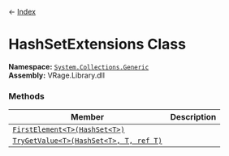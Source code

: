 ← [Index](Api-Index)
# HashSetExtensions Class
**Namespace:** [`System.Collections.Generic`](System.Collections.Generic)  
**Assembly:** VRage.Library.dll  
### Methods
|Member|Description|
|---|---|
|[`FirstElement<T>(HashSet<T>)`](System.Collections.Generic.FirstElement)||
|[`TryGetValue<T>(HashSet<T>, T, ref T)`](System.Collections.Generic.TryGetValue)||
